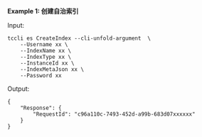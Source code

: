 **Example 1: 创建自治索引**



Input: 

```
tccli es CreateIndex --cli-unfold-argument  \
    --Username xx \
    --IndexName xx \
    --IndexType xx \
    --InstanceId xx \
    --IndexMetaJson xx \
    --Password xx
```

Output: 
```
{
    "Response": {
        "RequestId": "c96a110c-7493-452d-a99b-683d07xxxxxx"
    }
}
```

